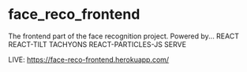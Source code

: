 # face_reco_frontend
The frontend part of the face recognition project.
Powered by...
REACT
REACT-TILT
TACHYONS
REACT-PARTICLES-JS
SERVE

LIVE: https://face-reco-frontend.herokuapp.com/
